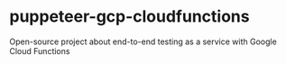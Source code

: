 # puppeteer-gcp-cloudfunctions
Open-source project about end-to-end testing as a service with Google Cloud Functions
